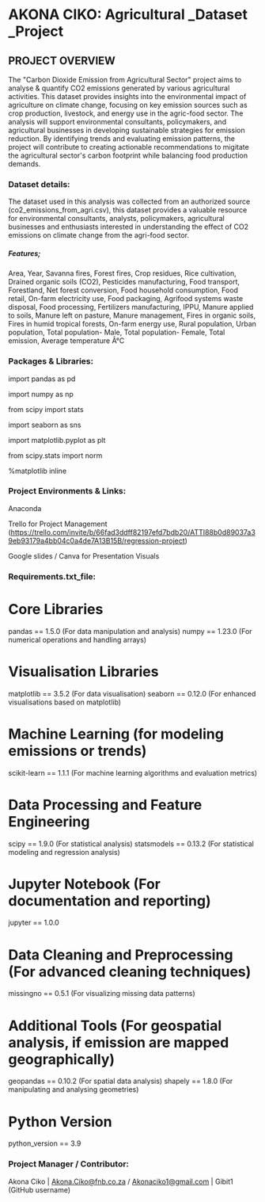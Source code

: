 # AKONA CIKO: Agricultural _Dataset _Project

## PROJECT OVERVIEW

The "Carbon Dioxide Emission from Agricultural Sector" project aims to analyse & quantify CO2 emissions generated by various agricultural activities. This dataset provides insights into the environmental impact of agriculture on climate change, focusing on key emission sources such as crop production, livestock, and energy use in the agric-food sector. The analysis will support environmental consultants, policymakers, and agricultural businesses in developing sustainable strategies for emission reduction. By identifying trends and evaluating emission patterns, the project will contribute to creating actionable recommendations to migitate the agricultural sector's carbon footprint while balancing food production demands.

### Dataset details:
The dataset used in this analysis was collected from an authorized source (co2_emissions_from_agri.csv), this dataset provides a valuable resource for environmental consultants, analysts, policymakers, agricultural businesses and enthusiasts interested in understanding the effect of CO2 emissions on climate change from the agri-food sector.
##### Features;
Area,
Year,
Savanna fires,
Forest fires,
Crop residues,
Rice cultivation,
Drained organic soils (CO2),
Pesticides manufacturing,
Food transport,
Forestland,
Net forest conversion,
Food household consumption,
Food retail,
On-farm electricity use,
Food packaging,
Agrifood systems waste disposal,
Food processing,
Fertilizers manufacturing,
IPPU,
Manure applied to soils,
Manure left on pasture,
Manure management,
Fires in organic soils,
Fires in humid tropical forests,
On-farm energy use,
Rural population,
Urban population,
Total population- Male,
Total population- Female,
Total emission,
Average temperature Â°C

### Packages & Libraries:

import pandas as pd

import numpy as np

from scipy import stats

import seaborn as sns

import matplotlib.pyplot as plt

from scipy.stats import norm

%matplotlib inline 

### Project Environments & Links:
Anaconda

Trello for Project Management (https://trello.com/invite/b/66fad3ddff82197efd7bdb20/ATTI88b0d89037a39eb93179a4bb04c0a4de7A13B15B/regression-project)

Google slides / Canva for Presentation Visuals

### Requirements.txt_file:

# Core Libraries
pandas == 1.5.0 (For data manipulation and analysis)
numpy == 1.23.0 (For numerical operations and handling arrays)

# Visualisation Libraries
matplotlib == 3.5.2 (For data visualisation)
seaborn == 0.12.0 (For enhanced visualisations based on matplotlib)

# Machine Learning (for modeling emissions or trends)
scikit-learn == 1.1.1 (For machine learning algorithms and evaluation metrics)

# Data Processing and Feature Engineering 
scipy == 1.9.0 (For statistical analysis)
statsmodels == 0.13.2 (For statistical modeling and regression analysis)

# Jupyter Notebook (For documentation and reporting)
jupyter == 1.0.0

# Data Cleaning and Preprocessing (For advanced cleaning techniques)
missingno == 0.5.1 (For visualizing missing data patterns)

# Additional Tools (For geospatial analysis, if emission are mapped geographically)
geopandas == 0.10.2 (For spatial data analysis)
shapely == 1.8.0 (For manipulating and analysing geometries)

# Python Version
python_version == 3.9

### Project Manager / Contributor:
Akona Ciko | Akona.Ciko@fnb.co.za / Akonaciko1@gmail.com | Gibit1 (GitHub username)
